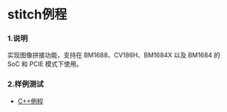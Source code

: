 # stitch例程

### 1.说明

实现图像拼接功能，支持在 BM1688、CV186H、BM1684X 以及 BM1684 的 SoC 和 PCIE 模式下使用。

### 2.样例测试

- [C++例程](./cpp)
